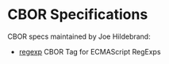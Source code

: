 # CBOR Specifications

CBOR specs maintained by Joe Hildebrand:

- [regexp](regexp.md) CBOR Tag for ECMAScript RegExps

